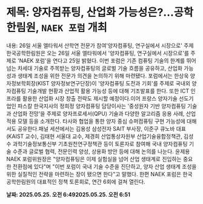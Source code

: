 # **제목: 양자컴퓨팅, 산업화 가능성은?…공학한림원, `NAEK 포럼` 개최**

  내용: 26일 서울 엘타워서 산학연 전문가 참여'양자컴퓨팅, 연구실에서 시장으로' 주제한국공학한림원은 오는 26일 서울 엘타워에서 '양자컴퓨팅, 연구실에서 시장으로'를 주제로 'NAEK 포럼'을 연다고 25일 밝혔다. 이번 포럼은 기존 컴퓨팅 기술의 한계를 뛰어넘는 차세대 기술로 주목받는 양자컴퓨팅의 글로벌 기술 흐름을 공유하고, 산업화 가능성과 생태계 조성을 위한 전문가 의견을 논의하기 위해 마련됐다. 포럼에서는 한상욱 양자정보학회장(KIST 양자정보연구단장)이 '양자컴퓨팅 도전과 기회'를 주제로 국내외 양자컴퓨팅 기술개발 현황과 산업적 활용 가능성 등에 대해 기조발표를 한다. 또한 ICT 인프라를 활용한 산업화 시장 창출 전략도 제시할 예정이다.이어 프랑스 양자기술 선도기업인 파스칼 한국지사의 정희정 양자컴퓨팅 담당이사는 '중성원자 기반 양자컴퓨팅 기술과 산업화 전망'을 주제로 양자프로세서(QPU) 기술과 다양한 알고리즘 응용 사례, 산업 적용 모델  등을 소개한다. 타사와 협업을 통한 양자 중심 슈퍼컴퓨팅 구현 가능성에 대해서도 공유한다.패널 세션에서는 김용성 삼성전자 SAIT 부사장, 이준구 큐노바 대표(KAIST 교수), 김태현 서울대 교수, 제경희 산업통상자원부 산업기술융합정책관, 김성수 과학기술정보통신부 기초원천연구정책관 등이 토론자로 참여해 국내 양자컴퓨팅 기술 수준과 글로벌 협력, 전문인력 양성, 상용화 방안 등에 대해 논의를 나눈다. 윤제용 NAEK 포럼위원장은 "양자컴퓨팅은 이제 실험실을 넘어 산업 생태계로 진입하는 중요한 전환점에 있다"며 "이번 포럼이 국내 기술 수준을 진단하고, 양자 산업 생태계 조성을 위한 실질적인 전략을 마련하는 장이 됐으면 한다"고 말했다. 한편 NAEK 포럼은 한국공학한림원의 대표적인 정책 토론회로, 연간 6회에 걸쳐 열린다.

  **날짜: 2025.05.25. 오전 6:492025.05.25. 오전 6:51**